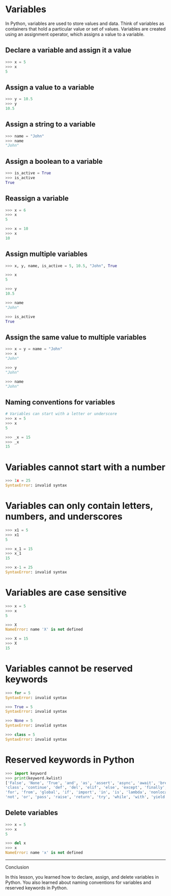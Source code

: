 # Variables

In Python, variables are used to store values and data. Think of variables as containers that hold a particular value or set of values. Variables are created using an assignment operator, which assigns a value to a variable.

## Declare a variable and assign it a value

```python
>>> x = 5
>>> x
5
```

## Assign a value to a variable

```python
>>> y = 10.5
>>> y
10.5
```

## Assign a string to a variable

```python
>>> name = "John"
>>> name
"John"
```

## Assign a boolean to a variable

```python
>>> is_active = True
>>> is_active
True
```

## Reassign a variable

```python
>>> x = 6
>>> x
5
```

```python
>>> x = 10
>>> x
10
```

## Assign multiple variables

```python
>>> x, y, name, is_active = 5, 10.5, "John", True
```

```python
>>> x
5
```

```python
>>> y
10.5
```

```python
>>> name
"John"
```

```python
>>> is_active
True
```

## Assign the same value to multiple variables

```python
>>> x = y = name = "John"
>>> x
"John"
```

```python
>>> y
"John"
```

```python
>>> name
"John"
```

## Naming conventions for variables

```python
# Variables can start with a letter or underscore
>>> x = 5
>>> x
5
```

```python
>>> _x = 15
>>> _x
15
```

# Variables cannot start with a number

```python
>>> 1x = 25
SyntaxError: invalid syntax
```

# Variables can only contain letters, numbers, and underscores

```python
>>> x1 = 5
>>> x1
5
```

```python
>>> x_1 = 15
>>> x_1
15
```

```python
>>> x-1 = 25
SyntaxError: invalid syntax
```

# Variables are case sensitive

```python
>>> x = 5
>>> x
5
```

```python
>>> X
NameError: name 'X' is not defined
```

```python
>>> X = 15
>>> X
15
```

# Variables cannot be reserved keywords

```python
>>> for = 5
SyntaxError: invalid syntax
```

```python
>>> True = 5
SyntaxError: invalid syntax
```

```python
>>> None = 5
SyntaxError: invalid syntax
```

```python
>>> class = 5
SyntaxError: invalid syntax
```

# Reserved keywords in Python

```python
>>> import keyword
>>> print(keyword.kwlist)
['False', 'None', 'True', 'and', 'as', 'assert', 'async', 'await', 'break',
'class', 'continue', 'def', 'del', 'elif', 'else', 'except', 'finally',
'for', 'from', 'global', 'if', 'import', 'in', 'is', 'lambda', 'nonlocal',
'not', 'or', 'pass', 'raise', 'return', 'try', 'while', 'with', 'yield']
```

## Delete variables

```python
>>> x = 5
>>> x
5
```

```python
>>> del x
>>> x
NameError: name 'x' is not defined
```

--------------------------------------------------------------------------------

Conclusion

In this lesson, you learned how to declare, assign, and delete variables in Python. You also learned about naming conventions for variables and reserved keywords in Python.
